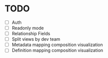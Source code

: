 TODO
===
* [ ] Auth
* [ ] Readonly mode
* [ ] Relationship Fields
* [ ] Split views by dev team
* [ ] Metadata mapping composition visualization
* [ ] Definition mapping composition visualization
